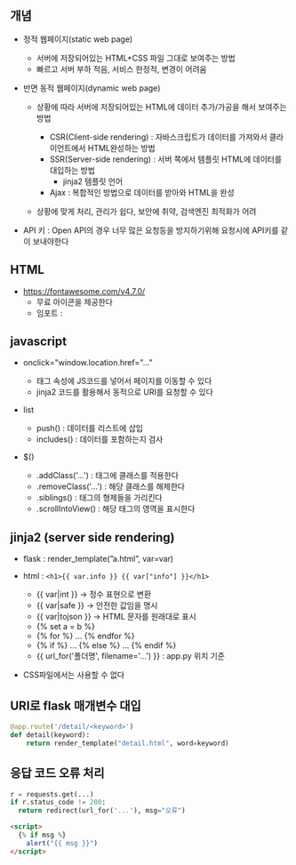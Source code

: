 ## 개념
- 정적 웹페이지(static web page)
  - 서버에 저장되어있는 HTML+CSS 파일 그대로 보여주는 방법
  - 빠르고 서버 부하 적음, 서비스 한정적, 변경이 어려움
  
- 반면 동적 웹페이지(dynamic web page)
  - 상황에 따라 서버에 저장되어있는 HTML에 데이터 추가/가공을 해서 보여주는 방법
    - CSR(Client-side rendering) : 자바스크립트가 데이터를 가져와서 클라이언트에서 HTML완성하는 방법
    - SSR(Server-side rendering) : 서버 쪽에서 템플릿 HTML에 데이터를 대입하는 방법
      - jinja2 템플릿 언어
    - Ajax : 복합적인 방법으로 데이터를 받아와 HTML을 완성

  - 상황에 맞게 처리, 관리가 쉽다, 보안에 취약, 검색엔진 최적화가 어려

- API 키 : Open API의 경우 너무 많은 요청등을 방지하기위해 요청시에 API키를 같이 보내야한다

## HTML
- https://fontawesome.com/v4.7.0/
  - 무료 아이콘을 제공한다
  - 임포트 : <link href="//maxcdn.bootstrapcdn.com/font-awesome/4.7.0/css/font-awesome.min.css" rel="stylesheet">

## javascript
- onclick="window.location.href="..."
  - 태그 속성에 JS코드를 넣어서 페이지를 이동할 수 있다
  - jinja2 코드를 활용해서 동적으로 URI를 요청할 수 있다

- list
  - push() : 데이터를 리스트에 삽입
  - includes() : 데이터를 포함하는지 검사

- $()
  - .addClass('...') : 태그에 클래스를 적용한다
  - .removeClass('...') : 해당 클래스를 해제한다
  - .siblings() : 태그의 형제들을 가리킨다
  - .scrollIntoView() : 해당 태그의 영역을 표시한다


## jinja2 (server side rendering)
- flask : render_template(”a.html”, var=var)
- html : ```<h1>{{ var.info }} {{ var["info"] }}</h1>```
  - {{ var|int }} -> 정수 표현으로 변환
  - {{ var|safe }} -> 안전한 값임을 명시
  - {{ var|tojson }} -> HTML 문자를 원래대로 표시
  - {% set a = b %}
  - {% for %} ... {% endfor %}
  - {% if %} ... {% else %} ... {% endif %}
  - {{ url_for('폴더명', filename='...') }} : app.py 위치 기준
  
- CSS파일에서는 사용할 수 없다 

## URI로 flask 매개변수 대입
```python
@app.route('/detail/<keyword>')
def detail(keyword):
    return render_template("detail.html", word=keyword)
```

## 응답 코드 오류 처리
```python
r = requests.get(...)
if r.status_code != 200:
  return redirect(url_for('...'), msg="오류")
```

```html
<script>
  {% if msg %}
    alert("{{ msg }}")
</script>
```
